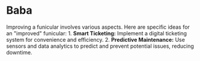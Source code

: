 # Baba
Improving a funicular involves various aspects. Here are specific ideas for an "improved" funicular:  1. **Smart Ticketing:** Implement a digital ticketing system for convenience and efficiency.  2. **Predictive Maintenance:** Use sensors and data analytics to predict and prevent potential issues, reducing downtime.
